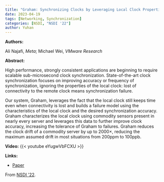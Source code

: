 ```yaml
---
title: "Graham: Synchronizing Clocks by Leveraging Local Clock Properties"
date: 2023-04-19
tags: [Networking, Synchronization]
categories: [NSDI, "NSDI '22"]
author: Yuhan
---
```


**Authors:**

Ali Najafi, _Meta_; Michael Wei, _VMware Research_

**Abstract:**

High performance, strongly consistent applications are beginning to require
scalable sub-microsecond clock synchronization. State-of-the-art clock
synchronization focuses on improving accuracy or frequency of synchronization,
ignoring the properties of the local clock: lost of connectivity to the remote
clock means synchronization failure.

Our system, Graham, leverages the fact that the local clock still keeps time
even when connectivity is lost and builds a failure model using the
characteristics of the local clock and the desired synchronization accuracy.
Graham characterizes the local clock using commodity sensors present in nearly
every server and leverages this data to further improve clock accuracy,
increasing the tolerance of Graham to failures. Graham reduces the clock drift
of a commodity server by up to 2000×, reducing the maximum assumed drift in
most situations from 200ppm to 100ppb.

**Video:**
{{< youtube eYugwVbFCXU >}}

**Links:**
- [Paper](https://www.usenix.org/system/files/nsdi22-paper-najafi_1.pdf)

From [NSDI '22](https://www.usenix.org/conference/nsdi22/presentation/najafi).

